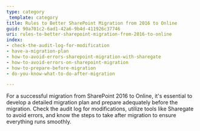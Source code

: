 ```yaml
---
type: category
_template: category
title: Rules to Better SharePoint Migration from 2016 to Online
guid: 90a701c2-6ad1-42a6-9b4d-411926c37746
uri: rules-to-better-sharepoint-migration-from-2016-to-online
index:
- check-the-audit-log-for-modification
- have-a-migration-plan
- how-to-avoid-errors-sharepoint-migration-with-sharegate
- how-to-avoid-errors-on-sharepoint-migration
- how-to-prepare-before-migration
- do-you-know-what-to-do-after-migration

---
```


For a successful migration from SharePoint 2016 to Online, it's essential to develop a detailed migration plan and prepare adequately before the migration. Check the audit log for modifications, utilize tools like Sharegate to avoid errors, and know the steps to take after migration to ensure everything runs smoothly.
